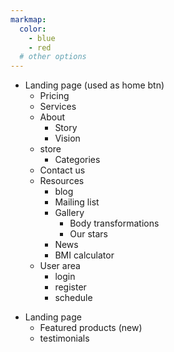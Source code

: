```yaml
---
markmap:
  color:
    - blue
    - red
  # other options
---
```


- Landing page (used as home btn)
  - Pricing
  - Services
  - About
    - Story
    - Vision
  - store
    - Categories
  - Contact us
  - Resources
    - blog
    - Mailing list
    - Gallery
      - Body transformations
      - Our stars 
    - News
    - BMI calculator
  - User area
    - login
    - register
    - schedule

<!-- What can you find inside? -->
- Landing page
  - Featured products (new) 
  - testimonials
 